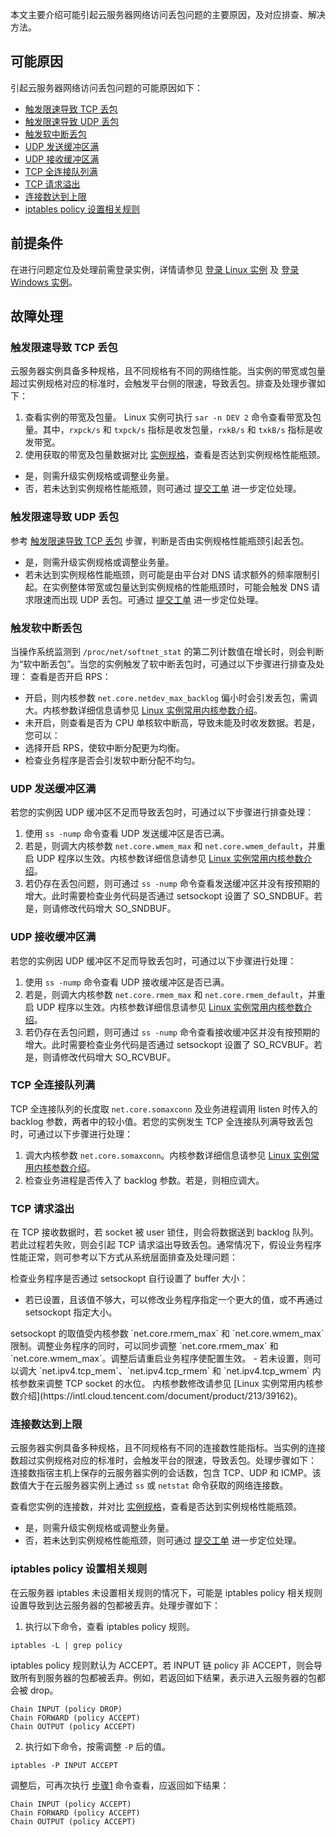本文主要介绍可能引起云服务器网络访问丢包问题的主要原因，及对应排查、解决方法。

## 可能原因
引起云服务器网络访问丢包问题的可能原因如下：
- [触发限速导致 TCP 丢包](#tcpPacketLoss)
- [触发限速导致 UDP 丢包](#udpPacketLoss)
- [触发软中断丢包](#softInterrupt)
- [UDP 发送缓冲区满](#sendBuffer)
- [UDP 接收缓冲区满](#receiveBuffer)
- [TCP 全连接队列满](#tcpFullyConnectedQueue)
- [TCP 请求溢出](#tcpRequestOverflow)
- [连接数达到上限](#upperLimit)
- [iptables policy 设置相关规则](#iptablesPolicy)


## 前提条件
在进行问题定位及处理前需登录实例，详情请参见 [登录 Linux 实例](https://intl.cloud.tencent.com/zh/document/product/213/32493) 及 [登录 Windows 实例](https://intl.cloud.tencent.com/zh/document/product/213/32495)。

## 故障处理

### 触发限速导致 TCP 丢包[](id:tcpPacketLoss)
云服务器实例具备多种规格，且不同规格有不同的网络性能。当实例的带宽或包量超过实例规格对应的标准时，会触发平台侧的限速，导致丢包。排查及处理步骤如下：
1. 查看实例的带宽及包量。
Linux 实例可执行 `sar -n DEV 2` 命令查看带宽及包量。其中，`rxpck/s` 和 `txpck/s` 指标是收发包量，`rxkB/s` 和 `txkB/s` 指标是收发带宽。
2. 使用获取的带宽及包量数据对比 [实例规格](https://intl.cloud.tencent.com/document/product/213/11518)，查看是否达到实例规格性能瓶颈。
 - 是，则需升级实例规格或调整业务量。
 - 否，若未达到实例规格性能瓶颈，则可通过 [提交工单](https://console.intl.cloud.tencent.com/workorder/category
) 进一步定位处理。

### 触发限速导致 UDP 丢包[](id:udpPacketLoss)
参考 [触发限速导致 TCP 丢包](#tcpPacketLoss) 步骤，判断是否由实例规格性能瓶颈引起丢包。
 - 是，则需升级实例规格或调整业务量。
 - 若未达到实例规格性能瓶颈，则可能是由平台对 DNS 请求额外的频率限制引起。在实例整体带宽或包量达到实例规格的性能瓶颈时，可能会触发 DNS 请求限速而出现 UDP 丢包。可通过 [提交工单](https://console.intl.cloud.tencent.com/workorder/category) 进一步定位处理。


### 触发软中断丢包[](id:softInterrupt)
当操作系统监测到 `/proc/net/softnet_stat` 的第二列计数值在增长时，则会判断为“软中断丢包”。当您的实例触发了软中断丢包时，可通过以下步骤进行排查及处理： 
查看是否开启 RPS：
 - 开启，则内核参数 `net.core.netdev_max_backlog` 偏小时会引发丢包，需调大。内核参数详细信息请参见 [Linux 实例常用内核参数介绍](https://intl.cloud.tencent.com/document/product/213/39162)。
 - 未开启，则查看是否为 CPU 单核软中断高，导致未能及时收发数据。若是，您可以：
  - 选择开启 RPS，使软中断分配更为均衡。
  - 检查业务程序是否会引发软中断分配不均匀。

### UDP 发送缓冲区满[](id:sendBuffer)
若您的实例因 UDP 缓冲区不足而导致丢包时，可通过以下步骤进行排查处理：
1. 使用 `ss -nump` 命令查看 UDP 发送缓冲区是否已满。
2. 若是，则调大内核参数 `net.core.wmem_max` 和 `net.core.wmem_default`，并重启 UDP 程序以生效。内核参数详细信息请参见 [Linux 实例常用内核参数介绍](https://intl.cloud.tencent.com/document/product/213/39162)。
3. 若仍存在丢包问题，则可通过 `ss -nump` 命令查看发送缓冲区并没有按预期的增大。此时需要检查业务代码是否通过 setsockopt 设置了 SO_SNDBUF。若是，则请修改代码增大 SO_SNDBUF。

### UDP 接收缓冲区满[](id:receiveBuffer)
若您的实例因 UDP 缓冲区不足而导致丢包时，可通过以下步骤进行处理：
1. 使用 `ss -nump` 命令查看 UDP 接收缓冲区是否已满。
1. 若是，则调大内核参数 `net.core.rmem_max` 和 `net.core.rmem_default`，并重启 UDP 程序以生效。内核参数详细信息请参见 [Linux 实例常用内核参数介绍](https://intl.cloud.tencent.com/document/product/213/39162)。
2. 若仍存在丢包问题，则可通过 `ss -nump` 命令查看接收缓冲区并没有按预期的增大。此时需要检查业务代码是否通过 setsockopt 设置了 SO_RCVBUF。若是，则请修改代码增大 SO_RCVBUF。

### TCP 全连接队列满[](id:tcpFullyConnectedQueue)
TCP 全连接队列的长度取 `net.core.somaxconn` 及业务进程调用 listen 时传入的 backlog 参数，两者中的较小值。若您的实例发生 TCP 全连接队列满导致丢包时，可通过以下步骤进行处理：
1. 调大内核参数 `net.core.somaxconn`。内核参数详细信息请参见 [Linux 实例常用内核参数介绍](https://intl.cloud.tencent.com/document/product/213/39162)。
2. 检查业务进程是否传入了 backlog 参数。若是，则相应调大。

### TCP 请求溢出[](id:tcpRequestOverflow)
在 TCP 接收数据时，若 socket 被 user 锁住，则会将数据送到 backlog 队列。若此过程若失败，则会引起 TCP 请求溢出导致丢包。通常情况下，假设业务程序性能正常，则可参考以下方式从系统层面排查及处理问题：

检查业务程序是否通过 setsockopt 自行设置了 buffer 大小：
- 若已设置，且该值不够大，可以修改业务程序指定一个更大的值，或不再通过 setsockopt 指定大小。
<dx-alert infotype="explain" title="">
setsockopt 的取值受内核参数 `net.core.rmem_max` 和 `net.core.wmem_max` 限制。调整业务程序的同时，可以同步调整 `net.core.rmem_max` 和  `net.core.wmem_max`。调整后请重启业务程序使配置生效。
</dx-alert>
- 若未设置，则可以调大 `net.ipv4.tcp_mem`、`net.ipv4.tcp_rmem` 和 `net.ipv4.tcp_wmem` 内核参数来调整 TCP socket 的水位。
内核参数修改请参见 [Linux 实例常用内核参数介绍](https://intl.cloud.tencent.com/document/product/213/39162)。

### 连接数达到上限[](id:upperLimit)
云服务器实例具备多种规格，且不同规格有不同的连接数性能指标。当实例的连接数超过实例规格对应的标准时，会触发平台的限速，导致丢包。处理步骤如下：
<dx-alert infotype="explain" title="">
连接数指宿主机上保存的云服务器实例的会话数，包含 TCP、UDP 和 ICMP。该数值大于在云服务器实例上通过 `ss` 或 `netstat` 命令获取的网络连接数。
</dx-alert>

查看您实例的连接数，并对比 [实例规格](https://intl.cloud.tencent.com/document/product/213/11518)，查看是否达到实例规格性能瓶颈。
 - 是，则需升级实例规格或调整业务量。
 - 否，若未达到实例规格性能瓶颈，则可通过 [提交工单](https://console.intl.cloud.tencent.com/workorder/category) 进一步定位处理。


### iptables policy 设置相关规则[](id:iptablesPolicy)
在云服务器 iptables 未设置相关规则的情况下，可能是 iptables policy 相关规则设置导致到达云服务器的包都被丢弃。处理步骤如下：

1. [](id:Step1)执行以下命令，查看 iptables policy 规则。
```
iptables -L | grep policy 
```
iptables policy 规则默认为 ACCEPT。若 INPUT 链 policy 非 ACCEPT，则会导致所有到服务器的包都被丢弃。例如，若返回如下结果，表示进入云服务器的包都会被 drop。
```
Chain INPUT (policy DROP)
Chain FORWARD (policy ACCEPT)
Chain OUTPUT (policy ACCEPT)
```
2. 执行如下命令，按需调整 `-P` 后的值。
```
iptables -P INPUT ACCEPT 
```
调整后，可再次执行 [步骤1](#Step1) 命令查看，应返回如下结果：
```
Chain INPUT (policy ACCEPT)
Chain FORWARD (policy ACCEPT)
Chain OUTPUT (policy ACCEPT)
```



